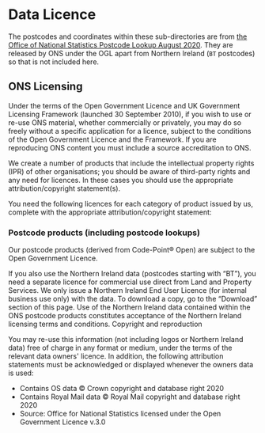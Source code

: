 # Data Licence

The postcodes and coordinates within these sub-directories are from [the Office of National Statistics Postcode Lookup August 2020](https://geoportal.statistics.gov.uk/datasets/national-statistics-postcode-lookup-august-2020). They are released by ONS under the OGL apart from Northern Ireland (`BT` postcodes) so that is not included here.

## ONS Licensing

Under the terms of the Open Government Licence and UK Government Licensing Framework (launched 30 September 2010), if you wish to use or re-use ONS material, whether commercially or privately, you may do so freely without a specific application for a licence, subject to the conditions of the Open Government Licence and the Framework. If you are reproducing ONS content you must include a source accreditation to ONS.

We create a number of products that include the intellectual property rights (IPR) of other organisations; you should be aware of third-party rights and any need for licences. In these cases you should use the appropriate attribution/copyright statement(s).

You need the following licences for each category of product issued by us, complete with the appropriate attribution/copyright statement:

### Postcode products (including postcode lookups)

Our postcode products (derived from Code-Point® Open) are subject to the Open Government Licence.

If you also use the Northern Ireland data (postcodes starting with “BT”), you need a separate licence for commercial use direct from Land and Property Services. We only issue a Northern Ireland End User Licence (for internal business use only) with the data. To download a copy, go to the “Download” section of this page. Use of the Northern Ireland data contained within the ONS postcode products constitutes acceptance of the Northern Ireland licensing terms and conditions.
Copyright and reproduction

You may re-use this information (not including logos or Northern Ireland data) free of charge in any format or medium, under the terms of the relevant data owners' licence. In addition, the following attribution statements must be acknowledged or displayed whenever the owners data is used:

  * Contains OS data © Crown copyright and database right 2020
  * Contains Royal Mail data © Royal Mail copyright and database right 2020
  * Source: Office for National Statistics licensed under the Open Government Licence v.3.0

